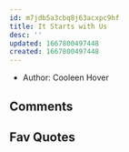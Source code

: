 ```yaml
---
id: m7jdb5a3cbq8j63acxpc9hf
title: It Starts with Us
desc: ''
updated: 1667800497448
created: 1667800497448
---
```


- Author: Cooleen Hover


## Comments

## Fav Quotes
